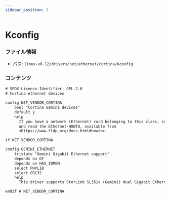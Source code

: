 ```yaml
---
sidebar_position: 3
---
```

# Kconfig

### ファイル情報

- パス: `linux-v6.12/drivers/net/ethernet/cortina/Kconfig`

### コンテンツ

```txt
# SPDX-License-Identifier: GPL-2.0
# Cortina ethernet devices

config NET_VENDOR_CORTINA
	bool "Cortina Gemini devices"
	default y
	help
	  If you have a network (Ethernet) card belonging to this class, say Y
	  and read the Ethernet-HOWTO, available from
	  <https://www.tldp.org/docs.html#howto>.

if NET_VENDOR_CORTINA

config GEMINI_ETHERNET
	tristate "Gemini Gigabit Ethernet support"
	depends on OF
	depends on HAS_IOMEM
	select PHYLIB
	select CRC32
	help
	  This driver supports StorLink SL351x (Gemini) dual Gigabit Ethernet.

endif # NET_VENDOR_CORTINA

```
